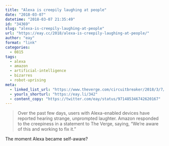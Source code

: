 ```yaml
---
title: "Alexa is creepily laughing at people"
date: "2018-03-07"
datetime: "2018-03-07 21:35:49"
id: "34369"
slug: "alexa-is-creepily-laughing-at-people"
url: "https://eay.cc/2018/alexa-is-creepily-laughing-at-people/"
author: "eay"
format: "link"
categories:
  - 0815
tags:
  - alexa
  - amazon
  - artificial-intelligence
  - bizarres
  - robot-uprising
meta:
  - linked_list_url: "https://www.theverge.com/circuitbreaker/2018/3/7/17092334/amazon-alexa-devices-strange-laughter"
  - yourls_shorturl: "https://eay.li/342"
  - content_copy: "https://twitter.com/eay/status/971485346742620167"
---
```


> Over the past few days, users with Alexa-enabled devices have reported hearing strange, unprompted laughter. Amazon responded to the creepiness in a statement to The Verge, saying, “We’re aware of this and working to fix it.”

The moment Alexa became self-aware?
